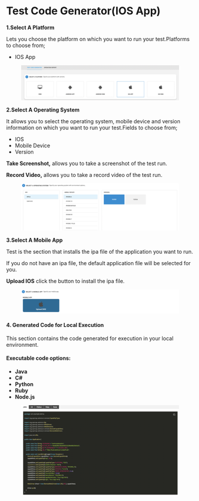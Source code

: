 # Test Code Generator(IOS App)

**1.Select A Platform**

Lets you choose the platform on which you want to run your test.Platforms to choose from;

* IOS App

<figure><img src="../../.gitbook/assets/Ekran Resmi 2023-06-22 09.16.12.png" alt=""><figcaption></figcaption></figure>

**2.Select A Operating System**

It allows you to select the operating system, mobile device and version information on which you want to run your test.Fields to choose from;

* IOS
* Mobile Device
* Version

**Take Screenshot,** allows you to take a screenshot of the test run.

**Record Video,** allows you to take a record video of the test run.

<figure><img src="../../.gitbook/assets/Ekran Resmi 2023-06-22 09.16.27.png" alt=""><figcaption></figcaption></figure>

**3.Select A Mobile App**

Test is the section that installs the ipa file of the application you want to run.

If you do not have an ipa file, the default application file will be selected for you.

**Upload IOS** click the button to install the ipa file.

<figure><img src="../../.gitbook/assets/Ekran Resmi 2023-06-22 09.16.41.png" alt=""><figcaption></figcaption></figure>

#### **4. Generated Code for Local Execution**

This section contains the code generated for execution in your local environment.

#### **Executable code options:**

* **Java**
* **C#**
* **Python**
* **Ruby**
* **Node.js**

<figure><img src="../../.gitbook/assets/Ekran Resmi 2023-06-22 09.17.01.png" alt=""><figcaption></figcaption></figure>
